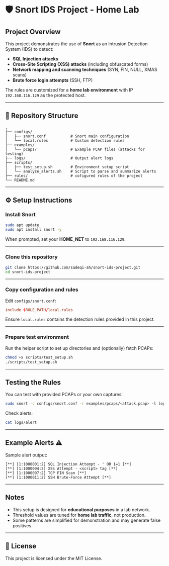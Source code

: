 # 🛡️ Snort IDS Project - Home Lab

## Project Overview
This project demonstrates the use of **Snort** as an Intrusion Detection System (IDS) to detect:
- **SQL Injection attacks**
- **Cross-Site Scripting (XSS) attacks** (including obfuscated forms)
- **Network mapping and scanning techniques** (SYN, FIN, NULL, XMAS scans)
- **Brute force login attempts** (SSH, FTP)

The rules are customized for a **home lab environment** with IP `192.168.116.129` as the protected host.

---

## 📂 Repository Structure
```
.
├── configs/
│   ├── snort.conf           # Snort main configuration
│   └── local.rules          # Custom detection rules
├── examples/
│   └── pcaps/               # Example PCAP files (attacks for testing)
├── logs/                    # Output alert logs
├── scripts/
│   ├── test_setup.sh        # Environment setup script
│   └── analyze_alerts.sh    # Script to parse and summarize alerts
├── rules/                   # cofigured rules of the project
└── README.md

```

---

## ⚙️ Setup Instructions

### Install Snort
```bash
sudo apt update
sudo apt install snort -y
```
When prompted, set your **HOME_NET** to `192.168.116.129`.

---

### Clone this repository
```bash
git clone https://github.com/sadeqi-ah/snort-ids-project.git
cd snort-ids-project
```

---

### Copy configuration and rules
Edit `configs/snort.conf`:
```conf
include $RULE_PATH/local.rules
```

Ensure `local.rules` contains the detection rules provided in this project.

---

### Prepare test environment
Run the helper script to set up directories and (optionally) fetch PCAPs:
```bash
chmod +x scripts/test_setup.sh
./scripts/test_setup.sh
```

---

##  Testing the Rules
You can test with provided PCAPs or your own captures:
```bash
sudo snort -c configs/snort.conf -r examples/pcaps/<attack.pcap> -l logs/
```

Check alerts:
```bash
cat logs/alert
```

---

##  Example Alerts ⚠️
Sample alert output:
```
[**] [1:1000001:2] SQL Injection Attempt - ' OR 1=1 [**]
[**] [1:1000004:2] XSS Attempt - <script> tag [**]
[**] [1:1000007:2] TCP FIN Scan [**]
[**] [1:1000011:2] SSH Brute-Force Attempt [**]
```

---

## Notes
- This setup is designed for **educational purposes** in a lab network.
- Threshold values are tuned for **home lab traffic**, not production.
- Some patterns are simplified for demonstration and may generate false positives.

---

## 📜 License
This project is licensed under the MIT License.
